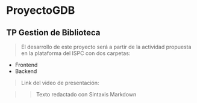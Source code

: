 # ProyectoGDB

## TP Gestion de Biblioteca

>El desarrollo de este proyecto será a partir de la actividad propuesta en la plataforma del ISPC con dos carpetas:

* Frontend
* Backend

>Link del video de presentación: 

>>Texto redactado con Sintaxis Markdown


